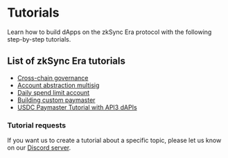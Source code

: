 # Tutorials

Learn how to build dApps on the zkSync Era protocol with the following step-by-step tutorials.

## List of zkSync Era tutorials

- [Cross-chain governance](../tutorials/cross-chain-tutorial.md)
- [Account abstraction multisig](../tutorials/custom-aa-tutorial.md)
- [Daily spend limit account](../tutorials/aa-daily-spend-limit.md)
- [Building custom paymaster](../tutorials/custom-paymaster-tutorial.md)
- [USDC Paymaster Tutorial with API3 dAPIs](../tutorials/api3-usd-paymaster-tutorial.md)

### Tutorial requests

If you want us to create a tutorial about a specific topic, please let us know on our [Discord server](https://join.zksync.dev/).

